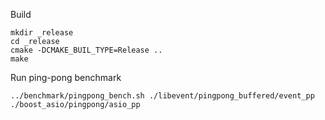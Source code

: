 Build

```$
mkdir _release
cd _release 
cmake -DCMAKE_BUIL_TYPE=Release ..
make
```

Run ping-pong benchmark

```../benchmark/pingpong_bench.sh ./libevent/pingpong_buffered/event_pp ./boost_asio/pingpong/asio_pp```
